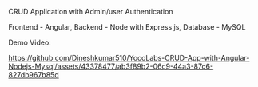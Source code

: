 CRUD Application with Admin/user Authentication

Frontend - Angular, 
Backend - Node with Express js, 
Database - MySQL


Demo Video:

https://github.com/Dineshkumar510/YocoLabs-CRUD-App-with-Angular-Nodejs-Mysql/assets/43378477/ab3f89b2-06c9-44a3-87c6-827db967b85d

